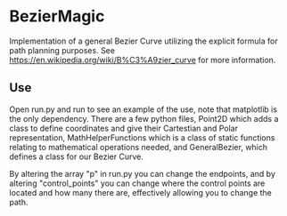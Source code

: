# BezierMagic
Implementation of a general Bezier Curve utilizing the explicit formula for path planning purposes.
See https://en.wikipedia.org/wiki/B%C3%A9zier_curve for more information.

## Use
Open run.py and run to see an example of the use, note that matplotlib is the only dependency.
There are a few python files, Point2D which adds a class to define coordinates and give their Cartestian and Polar representation, MathHelperFunctions which is a class of static functions relating to mathematical operations needed, and GeneralBezier, which defines a class for our Bezier Curve.

By altering the array "p" in run.py you can change the endpoints, and by altering "control_points" you can change where the control points are located and how many there are, effectively allowing you to change the path.
